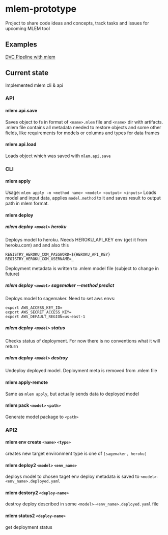 # mlem-prototype
Project to share code ideas and concepts, track tasks and issues for upcoming MLEM tool

## Examples
[DVC Pipeline with mlem](examples/dvc-pipeline/README.md)

## Current state
Implemented mlem cli & api

### API
#### mlem.api.save
Saves object to fs in format of `<name>.mlem` file and `<name>` dir with artifacts. .mlem file contains all metadata needed to restore objects and some other fields, like requirements for models or columns and types for data frames
#### mlem.api.load
Loads object which was saved with `mlem.api.save`
### CLI
#### mlem apply
Usage: `mlem apply -m <method name> <model> <output> <inputs>`
Loads model and input data, applies `model.method` to it and saves result to output path in mlem format.

#### mlem deploy
##### mlem deploy `<model>` heroku
Deploys model to heroku. Needs HEROKU_API_KEY env (get it from heroku.com) and
and also this
```
REGISTRY_HEROKU_COM_PASSWORD=${HEROKU_API_KEY}
REGISTRY_HEROKU_COM_USERNAME=_
```
Deployment metadata is written to .mlem model file (subject to change in future)

##### mlem deploy `<model>` sagemaker --method predict
Deploys model to sagemaker. Need to set aws envs:
```
export AWS_ACCESS_KEY_ID=
export AWS_SECRET_ACCESS_KEY=
export AWS_DEFAULT_REGION=us-east-1
```

##### mlem deploy `<model>` status
Checks status of deployment. For now there is no conventions what it will return

##### mlem deploy `<model>` destroy
Undeploy deployed model. Deployment meta is removed from .mlem file

#### mlem apply-remote
Same as `mlem apply`, but actually sends data to deployed model

#### mlem pack `<model>` `<path>`
Generate model package to `<path>`


### API2
#### mlem env create `<name>` `<type>`
creates new target environment
type is one of `[sagemaker, heroku]`

#### mlem deploy2 `<model>` `<env_name>`
deploys model to chosen taget env
deploy metadata is saved to `<model>-<env_name>.deployed.yaml`

#### mlem destory2 `<deploy-name>`
destroy deploy described in some `<model>-<env_name>.deployed.yaml` file

#### mlem status2 `<deploy-name>`
get deployment status
